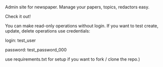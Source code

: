 Admin site for newspaper. Manage your papers, topics, redactors easy.

Check it out!

You can make read-only operations without login. 
If you want to test create, update, delete operations use credentials:

login: test_user

password: test_password_000

use requirements.txt for setup if you want to fork / clone the repo.)
